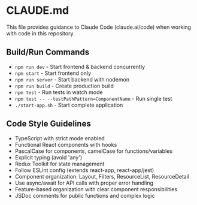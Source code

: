 # CLAUDE.md

This file provides guidance to Claude Code (claude.ai/code) when working with code in this repository.

## Build/Run Commands
- `npm run dev` - Start frontend & backend concurrently
- `npm start` - Start frontend only
- `npm run server` - Start backend with nodemon
- `npm run build` - Create production build
- `npm test` - Run tests in watch mode
- `npm test -- --testPathPattern=ComponentName` - Run single test
- `./start-app.sh` - Start complete application

## Code Style Guidelines
- TypeScript with strict mode enabled
- Functional React components with hooks
- PascalCase for components, camelCase for functions/variables
- Explicit typing (avoid 'any')
- Redux Toolkit for state management
- Follow ESLint config (extends react-app, react-app/jest)
- Component organization: Layout, Filters, ResourceList, ResourceDetail
- Use async/await for API calls with proper error handling
- Feature-based organization with clear component responsibilities
- JSDoc comments for public functions and complex logic